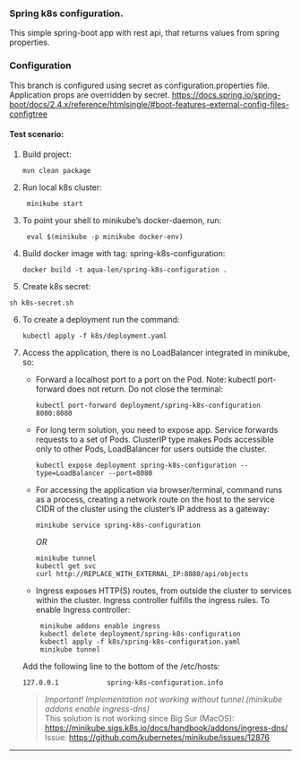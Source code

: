 ### Spring k8s configuration.
This simple spring-boot app with rest api, that returns values from spring properties.

### Configuration
This branch is configured using secret as configuration.properties file. \
Application props are overridden by secret.
https://docs.spring.io/spring-boot/docs/2.4.x/reference/htmlsingle/#boot-features-external-config-files-configtree

#### Test scenario:

1. Build project:
    ```
    mvn clean package
    ```
2. Run local k8s cluster:
   ```
    minikube start
   ```
3. To point your shell to minikube’s docker-daemon, run:
   ```
    eval $(minikube -p minikube docker-env)
   ```
4. Build docker image with tag: spring-k8s-configuration:
   ```
   docker build -t aqua-len/spring-k8s-configuration .
   ```
5. Create k8s secret:
  ```
  sh k8s-secret.sh
  ```
6. To create a deployment run the command:
   ```
   kubectl apply -f k8s/deployment.yaml
   ```
7. Access the application, there is no LoadBalancer integrated in minikube, so:
   - Forward a localhost port to a port on the Pod. Note: kubectl port-forward does not return. 
      Do not close the terminal:
      ```
      kubectl port-forward deployment/spring-k8s-configuration 8080:8080
      ```
   - For long term solution, you need to expose app.
      Service forwards requests to a set of Pods. ClusterIP type makes Pods accessible only to other Pods,
      LoadBalancer for users outside the cluster.
      ```
      kubectl expose deployment spring-k8s-configuration --type=LoadBalancer --port=8080
      ```
   - For accessing the application via browser/terminal, command runs as a process,
   creating a network route on the host to the service CIDR of the cluster using the cluster’s IP address
   as a gateway:
     ```
     minikube service spring-k8s-configuration
     ```
     *OR*
     ```
     minikube tunnel
     kubectl get svc
     curl http://REPLACE_WITH_EXTERNAL_IP:8080/api/objects
     ```

   - Ingress exposes HTTP(S) routes, from outside the cluster to services within the cluster.
   Ingress controller fulfills the ingress rules. To enable Ingress controller:
      ```
       minikube addons enable ingress
       kubectl delete deployment/spring-k8s-configuration
       kubectl apply -f k8s/spring-k8s-configuration.yaml
       minikube tunnel
      ```
     
    Add the following line to the bottom of the /etc/hosts:
      ```
      127.0.0.1            spring-k8s-configuration.info
      ```
    >*Important! Implementation not working without tunnel.(minikube addons enable ingress-dns)* \
    >This solution is not working since Big Sur (MacOS): https://minikube.sigs.k8s.io/docs/handbook/addons/ingress-dns/ \
    >Issue: https://github.com/kubernetes/minikube/issues/12876
---